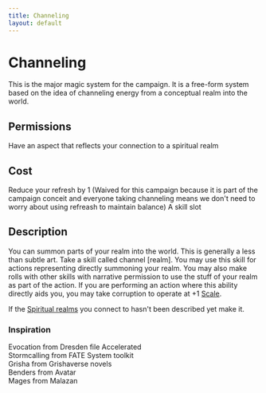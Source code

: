 ```yaml
---
title: Channeling
layout: default
---
```


# Channeling
This is the major magic system for the campaign. It is a free-form system based on the idea of channeling energy from a conceptual realm into the world.

## Permissions
Have an aspect that reflects your connection to a spiritual realm

## Cost
Reduce your refresh by 1 (Waived for this campaign because it is part of the campaign conceit and everyone taking channeling means we don't need to worry about using refreash to maintain balance)
A skill slot

## Description
You can summon parts of your realm into the world. This is generally a less than subtle art. Take a skill called channel \[realm]. You may use this skill for actions representing directly summoning your realm. You may also make rolls with other skills with narrative permission to use the stuff of your realm as part of the action. If you are performing an action where this ability directly aids you, you may take corruption to operate at +1 [Scale](/FATE_in_the_BAWG/subsystems/Scale.html).

If the [Spiritual realms](/FATE_in_the_BAWG/subsystems/Spiritual_realms.html) you connect to hasn't been described yet make it.

### Inspiration
Evocation from Dresden file Accelerated \
Stormcalling from FATE System toolkit \
Grisha from Grishaverse novels \
Benders from Avatar \
Mages from Malazan